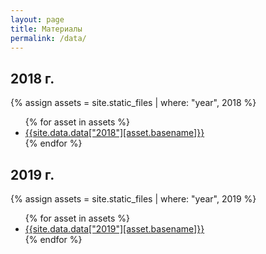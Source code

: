 ```yaml
---
layout: page
title: Материалы
permalink: /data/
---
```


## 2018 г.

{% assign assets = site.static_files | where: "year", 2018 %}
<ul>
  {% for asset in assets %}
  <li><a href="{{ asset.path | relative_url }}">{{site.data.data["2018"][asset.basename]}}</a></li>
  {% endfor %}
</ul>

## 2019 г.

{% assign assets = site.static_files | where: "year", 2019 %}
<ul>
  {% for asset in assets %}
  <li><a href="{{ asset.path | relative_url }}">{{site.data.data["2019"][asset.basename]}}</a></li>
  {% endfor %}
</ul>
